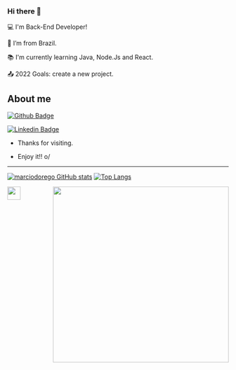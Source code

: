 ### Hi there 👋

:computer: I'm Back-End Developer!

:house_with_garden: I’m from Brazil.

:books: I'm currently learning Java, Node.Js and React.

:outbox_tray: 2022 Goals: create a new project.

 

## About me

[![Github Badge](https://img.shields.io/badge/-Github-000?style=flat-square&logo=Github&logoColor=white&link=https://github.com/marciodorego)](https://github.com/marciodorego)

[![Linkedin Badge](https://img.shields.io/badge/-LinkedIn-blue?style=flat-square&logo=Linkedin&logoColor=white&link=https://linkedin.com/in/marcio-do-rego-2809b5101)](https://linkedin.com/in/marcio-do-rego-2809b5101)

- Thanks for visiting.

- Enjoy it!! o/

----------------------------------------------------------------------------------

[![marciodorego GitHub stats](https://github-readme-stats.vercel.app/api?username=marciodorego&theme=dark&show_icons=true&count_private=true)](https://github.com/marciodorego/github-readme-stats)
[![Top Langs](https://github-readme-stats.vercel.app/api/top-langs/?username=marciodorego&count_private=true)](https://github.com/marciodorego/github-readme-stats)

<img src=https://github.com/TheDudeThatCode/TheDudeThatCode/blob/master/Assets/Earth.gif width="30">

<img align="right" width="400" height="400" src="coloque_o_link_de_uma_foto_aqui">



<!--
**marciodorego/marciodorego** is a ✨ _special_ ✨ repository because its `README.md` (this file) appears on your GitHub profile.

Here are some ideas to get you started:

- 🔭 I’m currently working on ...
- 🌱 I’m currently learning ...
- 👯 I’m looking to collaborate on ...
- 🤔 I’m looking for help with ...
- 💬 Ask me about ...
- 📫 How to reach me: ...
- 😄 Pronouns: ...
- ⚡ Fun fact: ...
-->
